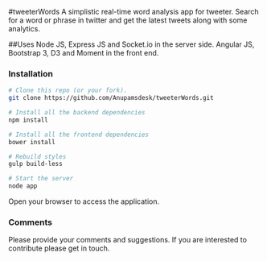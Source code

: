 #tweeterWords
A simplistic real-time word analysis app for tweeter. Search for a word or phrase in twitter and get the latest tweets along with some analytics.

##Uses
Node JS, Express JS and Socket.io in the server side.
Angular JS, Bootstrap 3, D3 and Moment in the front end.

### Installation
```bash
# Clone this repo (or your fork).
git clone https://github.com/Anupamsdesk/tweeterWords.git

# Install all the backend dependencies
npm install

# Install all the frontend dependencies
bower install

# Rebuild styles
gulp build-less

# Start the server
node app
```
Open your browser to access the application. 


### Comments
Please provide your comments and suggestions. If you are interested to contribute please get in touch.
